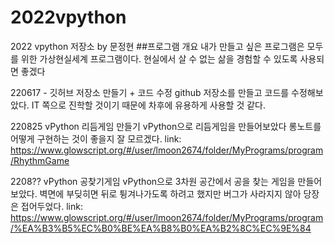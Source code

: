 # 2022vpython
2022 vpython 저장소 by 문정현
##프로그램 개요
내가 만들고 싶은 프로그램은 모두를 위한 가상현실세계 프로그램이다. 
현실에서 살 수 없는 삶을 경험할 수 있도록 사용되면 좋겠다

220617 - 깃허브 저장소 만들기 + 코드 수정
github 저장소를 만들고 코드를 수정해보았다.
IT 쪽으로 진학할 것이기 때문에 차후에 유용하게 사용할 것 같다.

220825 vPython 리듬게임 만들기
vPython으로 리듬게임을 만들어보았다
롱노트를 어떻게 구현하는 것이 좋을지 잘 모르겠다.
link: https://www.glowscript.org/#/user/lmoon2674/folder/MyPrograms/program/RhythmGame

2208?? vPython 공찾기게임
vPython으로 3차원 공간에서 공을 찾는 게임을 만들어보았다.
벽면에 부딪히면 뒤로 튕겨나가도록 하려고 했지만 버그가 사라지지 않아 당장은 접어두었다.
link: https://www.glowscript.org/#/user/lmoon2674/folder/MyPrograms/program/%EA%B3%B5%EC%B0%BE%EA%B8%B0%EA%B2%8C%EC%9E%84
